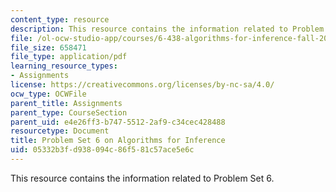 ```yaml
---
content_type: resource
description: This resource contains the information related to Problem Set 6.
file: /ol-ocw-studio-app/courses/6-438-algorithms-for-inference-fall-2014/05332b3fd938094c86f581c57ace5e6c_MIT6_438F14_ps6.pdf
file_size: 658471
file_type: application/pdf
learning_resource_types:
- Assignments
license: https://creativecommons.org/licenses/by-nc-sa/4.0/
ocw_type: OCWFile
parent_title: Assignments
parent_type: CourseSection
parent_uid: e4e26ff3-b747-5512-2af9-c34cec428488
resourcetype: Document
title: Problem Set 6 on Algorithms for Inference
uid: 05332b3f-d938-094c-86f5-81c57ace5e6c
---
```

This resource contains the information related to Problem Set 6.